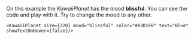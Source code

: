 On this example the *KawaiiPlanet* has the mood <b>blissful</b>. You can see the code and play with it. Try to change the mood to any other.

```
<KawaiiPlanet size={220} mood="blissful" color="#83D1FB" text="Blue" showTextOnHover={false}/>
```
